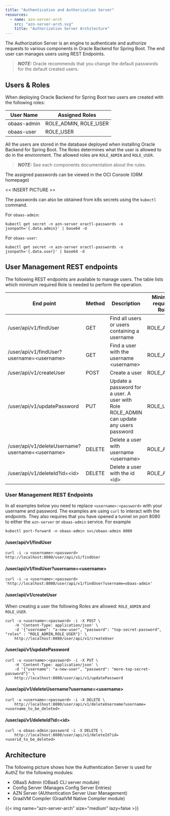 ```yaml
---
title: "Authentication and Authorization Server"
resources:
  - name: azn-server-arch
    src: "azn-server-arch.svg"
    title: "Authorization Server Architecture"
---
```


The Authorization Server is an engine to authenticate and authorize requests to various components in Oracle Backend for Spring Boot. The end user can manages users using REST Endpoints.

> **_NOTE:_** Oracle recommends that you change the default passwords for the default created users.

## Users & Roles

When deploying Oracle Backend for Spring Boot two users are created with the following roles:

| User Name     | Assigned Roles        |
|---------------|-----------------------|
| obaas-admin   | ROLE_ADMIN, ROLE_USER |
| obaas-user    | ROLE_USER             |

All the users are stored in the database deployed when installing Oracle Backend for Spring Boot. The Roles determines what the user is allowed to do in the environment. The allowed roles are `ROLE_ADMIN` and `ROLE_USER`.

> **_NOTE:_** See each components documentation about the rules.

The assigned passwords can be viewed in the OCI Console (ORM homepage)

<< INSERT PICTURE >>

The passwords can also be obtained from k8s secrets using the `kubectl` command.

For `obaas-admin`:

```shell
kubectl get secret -n azn-server oractl-passwords -o jsonpath='{.data.admin}' | base64 -d
```

For `obaas-user`:

```shell
kubectl get secret -n azn-server oractl-passwords -o jsonpath='{.data.user}' | base64 -d
```

## User Management REST endpoints

The following REST endpoints are available to manage users. The table lists which minimum required Role is needed to perform the operation.

| End point                                         | Method | Description                                     | Minimum required Role |
|---------------------------------------------------|--------|-------------------------------------------------|-----------------------|
| /user/api/v1/findUser                             | GET    | Find all users or users containing a username   | ROLE_ADMIN            |
| /user/api/v1/findUser?username=\<username\>       | GET    | Find a user with the username \<username\>      | ROLE_ADMIN            |
| /user/api/v1/createUser                           | POST   | Create a user                                   | ROLE_ADMIN            |
| /user/api/v1/updatePassword                       | PUT    | Update a password for a user. A user with<br>Role ROLE_ADMIN can update any users password | ROLE_USER |
| /user/api/v1/deleteUsername?username=\<username\> | DELETE | Delete a user with username \<username\>        | ROLE_ADMIN            |
| /user/api/v1/deleteId?id=\<id\>                   | DELETE | Delete a user with the id \<id\>                | ROLE_ADMIN            |

### User Management REST Endpoints

In all examples below you need to replace `<username>:<password>` with your username and password. The examples are using `curl` to interact with the endpoints. They also requires that you have opened a tunnel on port 8080 to either the `azn-server` or `obaas-admin` service. For example

```shell
kubectl port-forward -n obaas-admin svc/obaas-admin 8080
```

#### /user/api/v1/findUser

```shell
curl -i -u <username>:<password> http://localhost:8080/user/api/v1/findUser
```

#### /user/api/v1/findUser?username=\<username\>

```shell
curl -i -u <username>:<password> 'http://localhost:8080/user/api/v1/findUser?username=obaas-admin'
```

#### /user/api/v1/createUser

When creating a user the following Roles are allowed: `ROLE_ADMIN` and `ROLE_USER`.

```shell
curl -u <username>:<password> -i -X POST \
    -H 'Content-Type: application/json' \
    -d '{"username": "a-new-user", "password": "top-secret-password", "roles" : "ROLE_ADMIN,ROLE_USER"}' \
    http://localhost:8080/user/api/v1/createUser
```

#### /user/api/v1/updatePassword

```shell
curl -u <username>:<password> -i -X PUT \
    -H 'Content-Type: application/json' \
    -d '{"username": "a-new-user", "password": "more-top-secret-password"}' \
    http://localhost:8080/user/api/v1/updatePassword
```

#### /user/api/v1/deleteUsername?username=\<username\>

```shell
curl -u <username>:<password> -i -X DELETE \ 
    http://localhost:8080/user/api/v1/deleteUsername?username=<username_to_be_deleted>
```

#### /user/api/v1/deleteId?id=\<id\>

```shell
curl -u obaas-admin:password -i -X DELETE \
    http://localhost:8080/user/api/v1/deleteId?id=<userid_to_be_deleted>
```

## Architecture

The following picture shows how the Authentication Server is used for AuthZ for the following modules:

- OBaaS Admin (OBaaS CLI server module)
- Config Server (Manages Config Server Entries)
- AZN Server (AUthentication Server User Management)
- GraalVM Compiler (GraalVM Native Compiler module)

<!-- spellchecker-disable -->
{{< img name="azn-server-arch" size="medium" lazy=false >}}
<!-- spellchecker-enable -->
